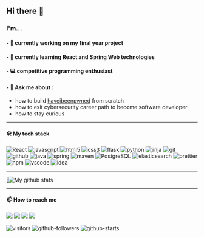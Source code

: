 ## Hi there 👋

### I'm...
#### - 🔭 currently working on my final year project 
#### - 🌱 currently learning React and Spring Web technologies
#### - 💻 competitive programming enthusiast
#### - 💬 Ask me about :
  - how to build [haveibeenpwned](https://haveibeenpwned.com) from scratch
  - how to exit cybersecurity career path to become software developer
  - how to stay curious

---

#### 🛠 My tech stack
<p align?"center">
  <img alt="React" src="https://img.shields.io/badge/-React-45b8d8?style=flat-square&logo=react&logoColor=white" />
  <img alt="javascript" src="https://img.shields.io/badge/-Javascript-F7DF1E?logo=javascript&style=flat-square&logoColor=black" />
  <img alt="html5" src="https://img.shields.io/badge/-HTML5-E34F26?style=flat-square&logo=html5&logoColor=white" />
  <img alt="css3" src="https://img.shields.io/badge/-CSS3-blue?logo=css3&style=flat-square&logoColor=white" />
  <img alt="flask" src="https://img.shields.io/badge/-Flask-black?style=flat-square&logo=flask" />
  <img alt="python" src="https://img.shields.io/badge/-Python-3776AB?logo=python&style=flat-square&logoColor=white" />
  <img alt="jinja" src="https://img.shields.io/badge/-Jinja2-B41717?logo=jinja&style=flat-square" />
  <img alt="git" src="https://img.shields.io/badge/-Git-F05032?style=flat-square&logo=git&logoColor=white" />
  <img alt="github" src="https://img.shields.io/badge/-Github-181717?logo=github&style=flat-square" />
  <img alt="java" src="https://img.shields.io/badge/-Java-007396?logo=java&style=flat-square&logoColor=white" />
  <img alt="spring" src="https://img.shields.io/badge/-Spring-6DB33F?logo=spring&style=flat-square&logoColor=white" />
  <img alt="maven" src="https://img.shields.io/badge/-Maven-C71A36?logo=apache-maven&style=flat-square" />
  <img alt="PostgreSQL" src="https://img.shields.io/badge/-PostgreSQL-336791?logo=postgresql&style=flat-square&logoColor=white" />
  <img alt="elasticsearch" src="https://img.shields.io/badge/-Elasticsearch-005571?logo=elasticsearch&style=flat-square&logoColor=white" />
  <img alt="prettier" src="https://img.shields.io/badge/-Prettier-F7B93E?logo=prettier&style=flat-square&logoColor=black" />
  <img alt="npm" src="https://img.shields.io/badge/-npm-CB3837?logo=npm&style=flat-square" />
  <img alt="vscode" src="https://img.shields.io/badge/-VSCode-007ACC?logo=visual-studio-code&style=flat-square" />
  <img alt="idea" src="https://img.shields.io/badge/-Idea-000000?logo=intellij-idea&style=flat-square" />
</p>

---

[![My github stats](https://github-readme-stats.vercel.app/api?username=halitiince&show_icons=true&theme=radical)

---

#### 📫 How to reach me

<p>
  <a href="https://twitter.com/halitiince"><img src="https://img.shields.io/badge/-Twitter-1DA1F2?logo=twitter&logoColor=white"/></a>
  <a href="https://www.hackerrank.com/halitiince"><img src="https://img.shields.io/badge/-Hackerrank-2EC866?logo=hackerrank&logoColor=white"/></a>
  <a href="https://www.linkedin.com/in/halit-ince-84482a148/"><img src="https://img.shields.io/badge/-LinkedIn-0077B5?logo=linkedin&logoColor=white"/></a>
  <a href="https://www.instagram.com/halitiince/"><img src="https://img.shields.io/badge/-Instagram-E4405F?logo=instagram&logoColor=white"/></a>
</p>

![visitors](https://visitor-badge.glitch.me/badge?page_id=halitiince.halitiince)
![github-followers](https://img.shields.io/github/followers/halitiince?style=social)
![github-starts](https://img.shields.io/github/stars/halitiince?affiliations=OWNER%2CCOLLABORATOR&style=social)
